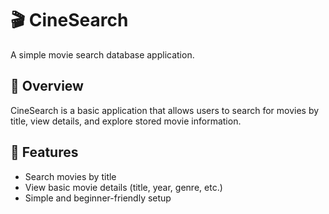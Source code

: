 # 🎬 CineSearch
A simple movie search database application.

## 📌 Overview
CineSearch is a basic application that allows users to search for movies by title, view details, and explore stored movie information.

## 🚀 Features
- Search movies by title
- View basic movie details (title, year, genre, etc.)
- Simple and beginner-friendly setup

